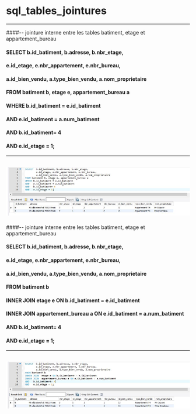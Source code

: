 # sql_tables_jointures

------------------------------
####-- jointure interne entre les tables batiment, etage et appartement_bureau
#### SELECT	b.id_batiment, b.adresse, b.nbr_etage, 
####		e.id_etage, e.nbr_appartement, e.nbr_bureau,
####		a.id_bien_vendu, a.type_bien_vendu, a.nom_proprietaire
#### FROM batiment b, etage e, appartement_bureau a
#### WHERE b.id_batiment = e.id_batiment
#### AND   e.id_batiment = a.num_batiment
#### AND   b.id_batiment= 4
#### AND   e.id_etage = 1;
------------------------------
![alt-text](https://github.com/Dolois/sql_tables_jointures/blob/master/select%20tables%20avec%20jointures.JPG)
------------------------------
####-- jointure interne entre les tables batiment, etage et appartement_bureau
#### SELECT	b.id_batiment, b.adresse, b.nbr_etage, 
####     		e.id_etage, e.nbr_appartement, e.nbr_bureau,
####    		a.id_bien_vendu, a.type_bien_vendu, a.nom_proprietaire
#### FROM batiment b
#### INNER JOIN  etage e ON b.id_batiment = e.id_batiment
#### INNER JOIN  appartement_bureau a ON e.id_batiment = a.num_batiment
#### AND   b.id_batiment= 4
#### AND   e.id_etage = 1;
------------------------------
![alt-text](https://github.com/Dolois/sql_tables_jointures/blob/master/select%20tables%20with%20inner%20join.JPG)
------------------------------
